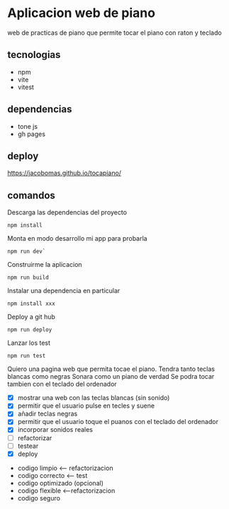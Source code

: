 # Aplicacion web de piano 
web de practicas de piano que permite tocar el piano con raton y teclado 

## tecnologias
- npm
- vite
- vitest

## dependencias
- tone js
- gh pages

## deploy

https://jacobomas.github.io/tocapiano/

## comandos

Descarga las dependencias del proyecto
```
npm install
```

Monta en modo desarrollo mi app para probarla
```
npm run dev`
```

Construirme la aplicacion
```
npm run build
```

Instalar una dependencia en particular
```
npm install xxx
``` 

Deploy a git hub
```
npm run deploy
```

Lanzar los test
```
npm run test
```



Quiero una pagina web que permita tocae el piano.
Tendra tanto teclas blancas como negras 
Sonara como un piano de verdad
Se podra tocar tambien con el teclado del ordenador

- [x] mostrar una web con las teclas blancas (sin sonido)
- [x] permitir que el usuario pulse en tecles y suene
- [x] añadir teclas negras
- [x] permitir que el usuario toque el puanos con el teclado del ordenador
- [x] incorporar sonidos reales
- [ ] refactorizar
- [ ] testear
- [x] deploy

- codigo limpio  <-- refactorizacion
- codigo correcto  <-- test
- codigo optimizado (opcional)
- codigo flexible <--refactorizacion
- codigo seguro